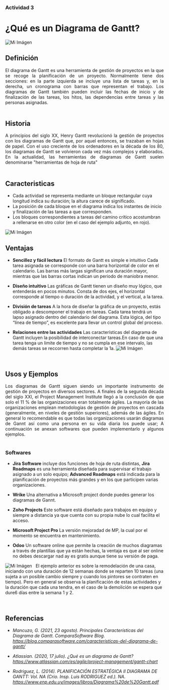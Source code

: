 ### Actividad 3

#  ¿Qué es un Diagrama de Gantt?

![Mi Imágen](/archivos/individual/actividad-03/diag.png) 

## Definición

<div style="text-align: justify">
El diagrama de Gantt es una herramienta de gestión de proyectos en la que se recoge la planificación de un proyecto. Normalmente tiene dos secciones: en la parte izquierda se incluye una lista de tareas y, en la derecha, un cronograma con barras que representan el trabajo. Los diagramas de Gantt también pueden incluir las fechas de inicio y de finalización de las tareas, los hitos, las dependencias entre tareas y las personas asignadas. 
</div>
&nbsp;

## Historia

<div style="text-align: justify">
A principios del siglo XX, Henry Gantt revolucionó la gestión de proyectos con los diagramas de Gantt que, por aquel entonces, se trazaban en hojas de papel. Con el uso creciente de los ordenadores en la década de los 80, los diagramas de Gantt se volvieron cada vez más complejos y elaborados. En la actualidad, las herramientas de diagramas de Gantt suelen denominarse "herramientas de hoja de ruta"
</div>
&nbsp;

## Caracteristicas
- Cada actividad se representa mediante un bloque rectangular cuya longitud indica su duración; la altura carece de significado.
- La posición de cada bloque en el diagrama indica los instantes de inicio y finalización de las tareas a que corresponden.
- Los bloques correspondientes a tareas del camino crítico acostumbran a rellenarse en otro color (en el caso del ejemplo adjunto, en rojo).

![Mi Imágen](/archivos/individual/actividad-03/rojis.png) 
&nbsp;
## Ventajas

- **Sencillez y fácil lectura** El formato de Gantt es simple e intuitivo Cada tarea asignada se corresponde con una barra horizontal de color en el calendario. Las barras más largas significan una duración mayor, mientras que las barras cortas indican un periodo de maniobra menor.

- **Diseño intuitivo**  Las gráficas de Gantt tienen un diseño muy lógico, que entenderás en pocos minutos. Consta de dos ejes, el horizontal corresponde al tiempo o duración de la actividad, y el vertical, a la tarea.

- **División de tareas** A la hora de diseñar la gráfica de un proyecto, estás obligado a descomponer el trabajo en tareas. Cada tarea tendrá un lapso asignado dentro del calendario del diagrama. Esta lógica, del tipo “línea de tiempo”, es excelente para llevar un control global del proceso.

- **Relaciones entre las actividades**
Las características del diagrama de Gantt incluyen la posibilidad de interconectar tareas.En caso de que una tarea tenga un limite de tiempo y no se cumpla en ese intervalo, las demás tareas se reccorren hasta completar la 1a.
![Mi Imágen](/archivos/individual/actividad-03/gannt.png) 

&nbsp;
## Usos y Ejemplos
<div style="text-align: justify">
Los diagramas de Gantt siguen siendo un importante instrumento de gestión de proyectos en diversos sectores. A finales de la segunda década del siglo XXI, el Project Management Institute llegó a la conclusión de que solo el 11 % de las organizaciones eran totalmente ágiles. La mayoría de las organizaciones emplean metodologías de gestión de proyectos en cascada (generalmente, en niveles de gestión superiores), además de las ágiles. En general lo recomendable es que todas las organizaciones usarán diagramas de Gannt así como una persona en su vida diaria los puede usar; A continuación se anexan softwares que pueden implementarlo y algunos ejemplos.</div>
&nbsp;

### Softwares
- **Jira Software**  incluye dos funciones de hoja de ruta distintas, **Jira Roadmaps** es una herramienta diseñada para supervisar el trabajo asignado a un solo equipo; **Advanced Roadmaps** está indicada para la planificación de proyectos más grandes y en los que participen varias organizaciones.

- **Wrike** Una alternativa a Microsoft project donde puedes generar los diagramas de Gannt.

- **Zoho Projects** Este software está diseñado para trabajos en equipo y siempre a distancia ya que cuenta con su propia nube lo cual facilita el acceso.

- **Microsoft Project Pro** La versión mejoradad de MP, la cual por el momento se encuentra en mantenimiento.

- **Odoo** Un software online que permite la creación de muchos diagramas a través de plantillas que ya están hechas, la ventaja es que al ser online no debes descargar nad ay es gratis aunque tiene su versión de paga.

![Mi Imágen](/archivos/individual/actividad-03/build.jpeg) 
&nbsp;
El ejemplo anterior es sobre la remodelación de una casa, iniciando con una duración de 12 semanas donde se reparten 10 tareas (una sujeta a un posible cambio siempre y cuando los pintores se contraten en tiempo). Pero en general se observa la planificación de estas actividades y la duración que cada una tendra, en el caso de la demolición se espera que dure6 días entre la semana 1 y 2. 


&nbsp;

## Referencias
- *Mancuzo, G. (2021, 23 agosto). Principales Características del Diagrama de Gantt. ComparaSoftware Blog. https://blog.comparasoftware.com/caracteristicas-del-diagrama-de-gantt/*

- *Atlassian. (2020, 17 julio). ¿Qué es un diagrama de Gantt? https://www.atlassian.com/es/agile/project-management/gantt-chart*

- *Rodriguez, L. (2014). PLANIFICACIÓN ESTRATÉGICA II DIAGRAMA DE GANTT: Vol. NA (Crio. Insp. Luis RODRIGUEZ ed.). NA. https://www.enp.edu.uy/images/libros/Diagrama%20de%20Gantt.pdf*